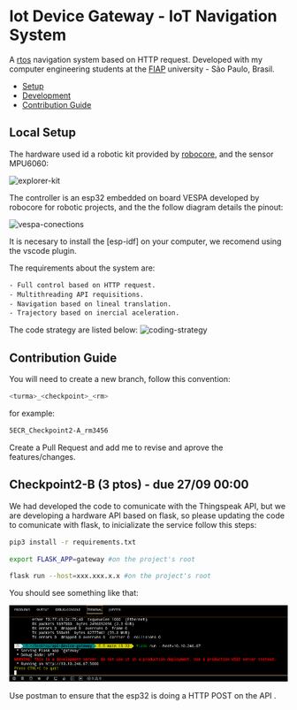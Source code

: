 # Iot Device Gateway - IoT  Navigation System
A [rtos](https://docs.espressif.com/projects/esp-idf/en/latest/esp32/api-reference/system/freertos.html) navigation system based on HTTP request. Developed with my computer engineering students at the [FIAP](https://www.fiap.com.br/) university - São Paulo, Brasil.

- [Setup](#local-setup)
- [Development](#development)
- [Contribution Guide](#contribution-guide)


## Local Setup

The hardware used id a robotic kit provided by [robocore](https://www.robocore.net/), and the sensor MPU6060:

![explorer-kit](https://s3-sa-east-1.amazonaws.com/robocore-lojavirtual/1444/pag_solos_RoboExplorer.jpg)

The controller is an esp32 embedded on board VESPA developed by robocore for robotic projects, and the the follow diagram details the  pinout:

![vespa-conections](https://s3-sa-east-1.amazonaws.com/robocore-lojavirtual/1439/vespa_esquematica-01.jpg)

It is necesary to install the [esp-idf] on your computer, we recomend using the vscode plugin.

The requirements about the system are:
```bash
- Full control based on HTTP request.
- Multithreading API requisitions.
- Navigation based on lineal translation.
- Trajectory based on inercial aceleration.
```
The code strategy are listed below:
![coding-strategy](docs/code_startegy.png)

## Contribution Guide

You will need to create a new branch, follow this convention:

```bash
<turma>_<checkpoint>_<rm>
```
for example:

```bash
5ECR_Checkpoint2-A_rm3456
```

Create a Pull Request and add me to revise and aprove the features/changes.

## Checkpoint2-B (3 ptos) - due 27/09 00:00

We had developed the code to comunicate with the Thingspeak API, but we are developing a hardware API based on flask, so please updating the code to comunicate with flask, to inicializate the service follow this steps:

```bash
pip3 install -r requirements.txt
```

```bash
export FLASK_APP=gateway #on the project's root
```

```bash
flask run --host=xxx.xxx.x.x #on the project's root
```
You should see something like that:

![server-example](docs/flask-server.png)

Use postman to ensure that the esp32 is doing a HTTP POST on the API .
